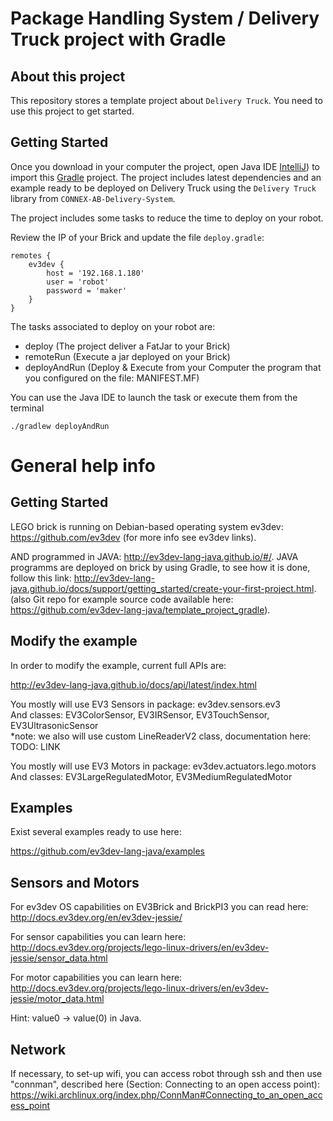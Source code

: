 # Package Handling System / Delivery Truck project with Gradle

## About this project

This repository stores a template project about `Delivery Truck`. You need to use this project to get started.

## Getting Started

Once you download in your computer the project, open Java IDE [IntelliJ](https://www.jetbrains.com/idea/))
to import this [Gradle](https://gradle.org/) project. The project includes latest dependencies and
an example ready to be deployed on Delivery Truck using the `Delivery Truck` library from `CONNEX-AB-Delivery-System`.

The project includes some tasks to reduce the time to deploy on your robot.

Review the IP of your Brick and update the file `deploy.gradle`:

```
remotes {
    ev3dev {
        host = '192.168.1.180'
        user = 'robot'
        password = 'maker'
    }
}
```

The tasks associated to deploy on your robot are:

- deploy (The project deliver a FatJar to your Brick)
- remoteRun (Execute a jar deployed on your Brick)
- deployAndRun (Deploy & Execute from your Computer the program that you configured on the file: MANIFEST.MF)

You can use the Java IDE to launch the task or execute them from the terminal

```
./gradlew deployAndRun
```

# General help info

## Getting Started

LEGO brick is running on Debian-based operating system ev3dev: https://github.com/ev3dev (for more info see ev3dev links).

AND programmed in JAVA: http://ev3dev-lang-java.github.io/#/. JAVA programms are deployed on brick by using Gradle,
to see how it is done, follow this link: http://ev3dev-lang-java.github.io/docs/support/getting_started/create-your-first-project.html.
(also Git repo for example source code available here: https://github.com/ev3dev-lang-java/template_project_gradle).

## Modify the example

In order to modify the example, current full APIs are:

http://ev3dev-lang-java.github.io/docs/api/latest/index.html

You mostly will use EV3 Sensors in package: ev3dev.sensors.ev3 <br />
And classes: EV3ColorSensor, EV3IRSensor, EV3TouchSensor, EV3UltrasonicSensor <br />
*note: we also will use custom LineReaderV2 class, documentation here: TODO: LINK <br />


You mostly will use EV3 Motors in package: ev3dev.actuators.lego.motors <br />
And classes: EV3LargeRegulatedMotor, EV3MediumRegulatedMotor



## Examples

Exist several examples ready to use here:

https://github.com/ev3dev-lang-java/examples

## Sensors and Motors

For ev3dev OS capabilities on EV3Brick and BrickPI3 you can read here: http://docs.ev3dev.org/en/ev3dev-jessie/

For sensor capabilities you can learn here: http://docs.ev3dev.org/projects/lego-linux-drivers/en/ev3dev-jessie/sensor_data.html

For motor capabilities you can learn here: http://docs.ev3dev.org/projects/lego-linux-drivers/en/ev3dev-jessie/motor_data.html

Hint: value0 -> value(0) in Java.

## Network

If necessary, to set-up wifi, you can access robot through ssh and then use "connman", described here (Section: Connecting to an open access point):  https://wiki.archlinux.org/index.php/ConnMan#Connecting_to_an_open_access_point

